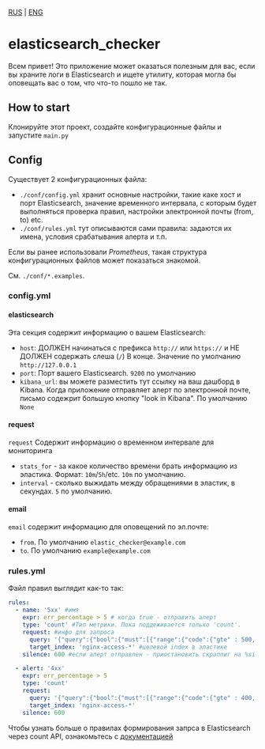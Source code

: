[RUS](https://github.com/Faust13/elasticsearch_checker/blob/master/README.md) | [ENG](https://github.com/faust13/elasticsearch_checker/blob/master/README-EN.md)
# elasticsearch_checker

Всем привет! Это приложение может оказаться полезным для вас, если вы храните логи в Elasticsearch и ищете утилиту, которая могла бы оповещать вас  о том, что что-то пошло не так.

## How to start

Клонируйте этот проект, создайте конфигурационные файлы и запустите `main.py`

## Config

Существует 2 конфигурационных файла:
- `./conf/config.yml` хранит основные настройки, такие какe хост и порт Elasticsearch, значение временного интервала, с которым будет выполняться проверка правил, настройки электронной почты (from, to) etc.
- `./conf/rules.yml` тут описываются сами правила: задаются их имена, условия срабатывания алерта и т.п.

Если вы ранее использовали *Prometheus*, такая структура конфигурационных файлов может показаться знакомой.

См. `./conf/*.examples`.

### config.yml

#### elasticsearch
Эта секция содержит информацию о вашем Elasticsearch:
- `host`: ДОЛЖЕН начинаться с префикса `http://` или `https://` и НЕ ДОЛЖЕН содержать слеша (`/`) В конце. Значение по умолчанию `http://127.0.0.1`
- `port`: Порт вашего Elasticsearch. `9200` по умолчанию
- `kibana_url`: вы можете разместить тут ссылку на ваш дашборд в Kibana. Когда приложение отправляет алерт по электронной почте, письмо содежрит большую кнопку "look in Kibana". По умолчанию `None`

#### request
`request` Содержит информацию о временном интервале для мониторинга
- `stats_for` - за какое количество времени брать информацию из эластика. Формат: `10m`/`5h`/etc. `10m` по умолчанию.
- `interval` - сколько выжидать между обращениями в эластик, в секундах. `5` по умолчанию.


#### email
`email` содержит информацию для оповещений по эл.почте:
- `from`. По умолчанию `elastic_checker@example.com`
- `to`. По умолчанию `example@example.com`

### rules.yml

Файл правил выглядит как-то так:

```yaml
rules:
  - name: '5xx' #имя
    expr: err_percentage > 5 # когда true - отправить алерт
    type: 'count' #Тип метрики. Пока поддеживается только 'count'.
    request: #инфо для запроса
      query: '{"query":{"bool":{"must":[{"range":{"code":{"gte" : 500, "lte" : 599}}},{"range":{"@timestamp":{"gt": "now-"+time}}}]}}}' #query for search
      target_index: 'nginx-access-*' #целевой index в эластике
    silence: 600 #если алерт отправлен - приостановить скраппиг на %silence% секунд

  - alert: '4xx'
    expr: err_percentage > 5
    type: 'count'
    request:
      query: '{"query":{"bool":{"must":[{"range":{"code":{"gte" : 400, "lte" : 499}}},{"range":{"@timestamp":{"gt": "now-"+time}}}]}}}'
      target_index: 'nginx-access-*'
    silence: 600 
```
Чтобы узнать больше о правилах формирования запрса в Elasticsearch через count API, ознакомьтесь с [документацией](https://www.elastic.co/guide/en/elasticsearch/reference/current/search-count.html)
